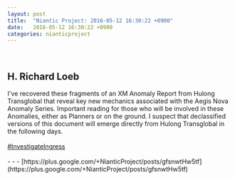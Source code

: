 ```yaml
---
layout: post
title:  "Niantic Project: 2016-05-12 16:30:22 +0900"
date:   2016-05-12 16:30:22 +0900
categories: nianticproject
---
```

<div class="shared"><br /><h2>H. Richard Loeb</h2>I've recovered these fragments of an XM Anomaly Report from Hulong Transglobal that reveal key new mechanics associated with the Aegis Nova Anomaly Series. Important reading for those who will be involved in these Anomalies, either as Planners or on the ground. I suspect that declassified versions of this document will emerge directly from Hulong Transglobal in the following days.<br /><br /><a rel="nofollow" class="ot-hashtag" href="https://plus.google.com/s/%23InvestigateIngress">#InvestigateIngress</a><br /><br /></div>
- - -
[https://plus.google.com/+NianticProject/posts/gfsnwtHw5tf](https://plus.google.com/+NianticProject/posts/gfsnwtHw5tf)
